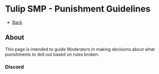 # Tulip SMP - Punishment Guidelines

- [Back](/tulipsmp/guidelines/)

## About

This page is intended to guide Moderators in making decisions about what punishments to doll out based on rules broken.


### Discord

